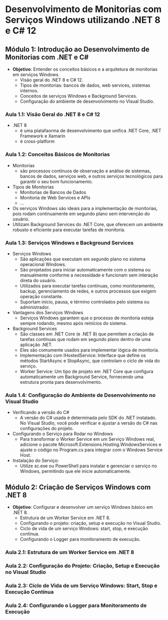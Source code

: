 # Desenvolvimento de Monitorias com Serviços Windows utilizando .NET 8 e C# 12

## Módulo 1: Introdução ao Desenvolvimento de Monitorias com .NET e C#

- **Objetivo**: Entender os conceitos básicos e a arquitetura de monitorias em serviços Windows.
    - Visão geral do .NET 8 e C# 12.
    - Tipos de monitorias: bancos de dados, web services, sistemas internos.
    - Conceitos de serviços Windows e Background Services.
    - Configuração do ambiente de desenvolvimento no Visual Studio.

### **Aula 1.1**: Visão Geral do .NET 8 e C# 12

- .NET 8 
    - é uma platafaorma de desenvolvimento que unifica .NET Core, .NET Framework e Xamarin
    - é cross-platform

### **Aula 1.2**: Conceitos Básicos de Monitorias

- Monitorias
    - são processos contínuos de observação e análise de sistemas, bancos de dados, serviços web, e outros serviços tecnológicos para garantir o seu bom funcionamento.
- Tipos de Monitorias
    - Monitorias de Bancos de Dados    
    - Monitoria de Web Services e APIs
    - ...
- Os serviços Windows são ideais para a implementação de monitorias, pois rodam continuamente em segundo plano sem intervenção do usuário.
- Utilizam Background Services do .NET Core, que oferecem um ambiente robusto e eficiente para executar tarefas de monitoria.    

### **Aula 1.3**: Serviços Windows e Background Services

- Serviços Windows
    - São aplicações que executam em segundo plano no sistema operacional Windows.
    - São projetados para iniciar automaticamente com o sistema ou manualmente conforme a necessidade e funcionam sem interação direta do usuário.
    - Utilizados para executar tarefas contínuas, como monitoramento, backup, gerenciamento de redes, e outros processos que exigem operação constante.
    - Suportam início, pausa, e término controlados pelo sistema ou administrador.
- Vantagens dos Serviços Windows
    - Serviços Windows garantem que o processo de monitoria esteja sempre rodando, mesmo após reinícios do sistema.
- Background Services
    - São classes em .NET Core (e .NET 8) que permitem a criação de tarefas contínuas que rodam em segundo plano dentro de uma aplicação .NET.
    - Eles são comumente usados para implementar lógica de monitoria.
    - Implementação com IHostedService: Interface que define os métodos StartAsync e StopAsync, que controlam o ciclo de vida do serviço.        
    - Worker Service: Um tipo de projeto em .NET Core que configura automaticamente um Background Service, fornecendo uma estrutura pronta para desenvolvimento.

### **Aula 1.4**: Configuração do Ambiente de Desenvolvimento no Visual Studio    

- Verificando a versão do C#
    - A versão do C# usada é determinada pelo SDK do .NET instalado. No Visual Studio, você pode verificar e ajustar a versão do C# nas configurações do projeto.
- Configurando o Serviço para Rodar no Windows
    - Para transformar o Worker Service em um Serviço Windows real, adicione o pacote Microsoft.Extensions.Hosting.WindowsServices e ajuste o código no Program.cs para integrar com o Windows Service Host.    
- Instalação do Serviço:
    - Utilize sc.exe ou PowerShell para instalar e gerenciar o serviço no Windows, permitindo que ele inicie automaticamente.

## Módulo 2: Criação de Serviços Windows com .NET 8

- **Objetivo**: Configurar e desenvolver um serviço Windows básico em .NET 8.
    - Estrutura de um Worker Service em .NET 8.
    - Configurando o projeto: criação, setup e execução no Visual Studio.
    - Ciclo de vida de um serviço Windows: start, stop, e execução contínua.
    - Configurando o Logger para monitoramento de execução.

### **Aula 2.1**: Estrutura de um Worker Service em .NET 8

### **Aula 2.2**: Configuração do Projeto: Criação, Setup e Execução no Visual Studio

### **Aula 2.3**: Ciclo de Vida de um Serviço Windows: Start, Stop e Execução Contínua

### **Aula 2.4**: Configurando o Logger para Monitoramento de Execução    
